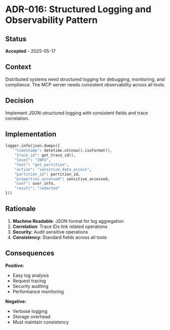 # ADR-016: Structured Logging and Observability Pattern

## Status
**Accepted** - 2025-05-17

## Context
Distributed systems need structured logging for debugging, monitoring, and compliance. The MCP server needs consistent observability across all tools.

## Decision
Implement JSON-structured logging with consistent fields and trace correlation.

## Implementation
```python
logger.info(json.dumps({
    "timestamp": datetime.utcnow().isoformat(),
    "trace_id": get_trace_id(),
    "level": "INFO",
    "tool": "get_partition",
    "action": "sensitive_data_access",
    "partition_id": partition_id,
    "properties_accessed": sensitive_accessed,
    "user": user_info,
    "result": "redacted"
}))
```

## Rationale
1. **Machine Readable**: JSON format for log aggregation
2. **Correlation**: Trace IDs link related operations
3. **Security**: Audit sensitive operations
4. **Consistency**: Standard fields across all tools

## Consequences
**Positive:**
- Easy log analysis
- Request tracing
- Security auditing
- Performance monitoring

**Negative:**
- Verbose logging
- Storage overhead
- Must maintain consistency